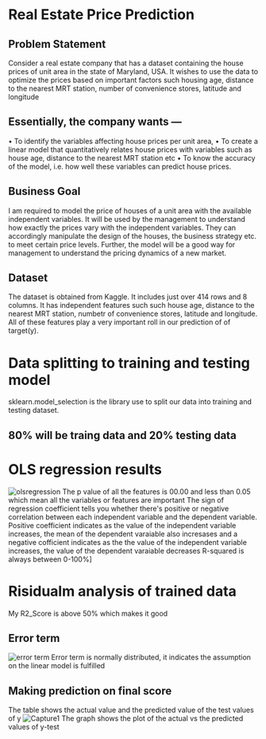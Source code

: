 # Real Estate Price Prediction
## Problem Statement
Consider a real estate company that has a dataset containing the house prices of unit area in the state of Maryland, USA. It wishes to use the data to optimize the prices based on important factors such housing age, distance to the nearest MRT station, number of convenience stores, latitude and longitude
## Essentially, the company wants —
•	To identify the variables affecting house prices per unit area, 
•	To create a linear model that quantitatively relates house prices with variables such as house age, distance to the nearest MRT station etc
•	To know the accuracy of the model, i.e. how well these variables can predict house prices.
## Business Goal
I am required to model the price of houses of a unit area with the available independent variables. It will be used by the management to understand how exactly the prices vary with the independent variables. They can accordingly manipulate the design of the houses, the business strategy etc. to meet certain price levels. Further, the model will be a good way for management to understand the pricing dynamics of a new market.
## Dataset
The dataset is obtained from Kaggle. It includes just over 414 rows and 8 columns. It has independent features such such house age, distance to the nearest MRT station, numbetr of convenience stores, latitude and longitude. All of these features play a very important roll in our prediction of of target(y).
# Data splitting to training and testing model
sklearn.model_selection is the library use to split our data into training and testing dataset. 
## 80% will be traing data and 20% testing data
# OLS regression results
![olsregression](https://user-images.githubusercontent.com/63025220/93915840-9880cc00-fcd6-11ea-8566-de75dd47278b.PNG)
The p value of all the features is 00.00 and less than 0.05 which mean all the variables or features are important
The sign of regression coefficient tells you whether there's positive or negative correlation between each independent variable and the dependent variable. Positive coefficient indicates as the value of the independent variable increases, the mean of the dependent varaiable also incresases and a negative cofficient indicates as the the value of the independent variable increases, the value of the dependent varaiable decreases
R-squared is always between 0-100%]
# Risidualm analysis of trained data
My R2_Score is above 50% which makes it good
## Error term
![error term](https://user-images.githubusercontent.com/63025220/93920017-902b8f80-fcdc-11ea-99dc-d2c0ec94c578.PNG)
Error term is normally distributed, it indicates the assumption on the linear model is fulfilled
## Making prediction on final score
The table shows the actual value and the predicted value of the test values of y
![Capture1](https://user-images.githubusercontent.com/63025220/93920765-9ff7a380-fcdd-11ea-92e7-b17f3fb4cbd2.PNG)
The graph shows the plot of the actual vs the predicted values of y-test






